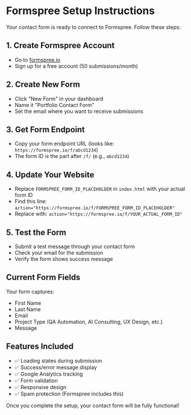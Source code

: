# Formspree Setup Instructions

Your contact form is ready to connect to Formspree. Follow these steps:

## 1. Create Formspree Account
- Go to [formspree.io](https://formspree.io)
- Sign up for a free account (50 submissions/month)

## 2. Create New Form
- Click "New Form" in your dashboard
- Name it "Portfolio Contact Form"
- Set the email where you want to receive submissions

## 3. Get Form Endpoint
- Copy your form endpoint URL (looks like: `https://formspree.io/f/abcd1234`)
- The form ID is the part after `/f/` (e.g., `abcd1234`)

## 4. Update Your Website
- Replace `FORMSPREE_FORM_ID_PLACEHOLDER` in `index.html` with your actual form ID
- Find this line: `action="https://formspree.io/f/FORMSPREE_FORM_ID_PLACEHOLDER"`
- Replace with: `action="https://formspree.io/f/YOUR_ACTUAL_FORM_ID"`

## 5. Test the Form
- Submit a test message through your contact form
- Check your email for the submission
- Verify the form shows success message

## Current Form Fields
Your form captures:
- First Name
- Last Name  
- Email
- Project Type (QA Automation, AI Consulting, UX Design, etc.)
- Message

## Features Included
- ✅ Loading states during submission
- ✅ Success/error message display
- ✅ Google Analytics tracking
- ✅ Form validation
- ✅ Responsive design
- ✅ Spam protection (Formspree includes this)

Once you complete the setup, your contact form will be fully functional!